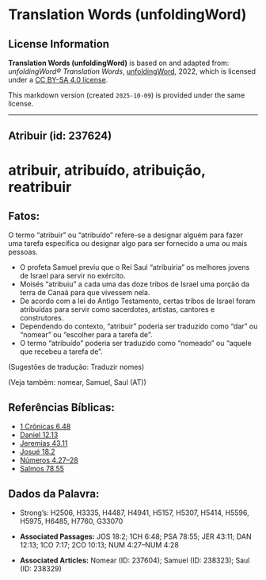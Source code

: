 # Translation Words (unfoldingWord)

## License Information

**Translation Words (unfoldingWord)** is based on and adapted from: _unfoldingWord® Translation Words_, [unfoldingWord](https://unfoldingword.org/utw), 2022, which is licensed under a [CC BY-SA 4.0 license](https://creativecommons.org/licenses/by-sa/4.0/legalcode.en).

This markdown version (created `2025-10-09`) is provided under the same license.



--------------------------------

## Atribuir (id: 237624)

atribuir, atribuído, atribuição, reatribuir
===========================================

Fatos:
------

O termo “atribuir” ou “atribuído” refere\-se a designar alguém para fazer uma tarefa específica ou designar algo para ser fornecido a uma ou mais pessoas.

* O profeta Samuel previu que o Rei Saul “atribuiria” os melhores jovens de Israel para servir no exército.
* Moisés “atribuiu” a cada uma das doze tribos de Israel uma porção da terra de Canaã para que vivessem nela.
* De acordo com a lei do Antigo Testamento, certas tribos de Israel foram atribuídas para servir como sacerdotes, artistas, cantores e construtores.
* Dependendo do contexto, “atribuir” poderia ser traduzido como “dar” ou “nomear” ou “escolher para a tarefa de”.
* O termo “atribuído” poderia ser traduzido como “nomeado” ou “aquele que recebeu a tarefa de”.

(Sugestões de tradução: Traduzir nomes)

(Veja também: nomear, Samuel, Saul (AT))

Referências Bíblicas:
---------------------

* [1 Crônicas 6\.48](https://ref.ly/1Chr6:48)
* [Daniel 12\.13](https://ref.ly/Dan12:13)
* [Jeremias 43\.11](https://ref.ly/Jer43:11)
* [Josué 18\.2](https://ref.ly/Josh18:2)
* [Números 4\.27–28](https://ref.ly/Num4:27-Num4:28)
* [Salmos 78\.55](https://ref.ly/Ps78:55)

Dados da Palavra:
-----------------

* Strong’s: H2506, H3335, H4487, H4941, H5157, H5307, H5414, H5596, H5975, H6485, H7760, G33070

* **Associated Passages:** JOS 18:2; 1CH 6:48; PSA 78:55; JER 43:11; DAN 12:13; 1CO 7:17; 2CO 10:13; NUM 4:27–NUM 4:28
* **Associated Articles:** Nomear (ID: 237604); Samuel (ID: 238323); Saul (ID: 238329)

